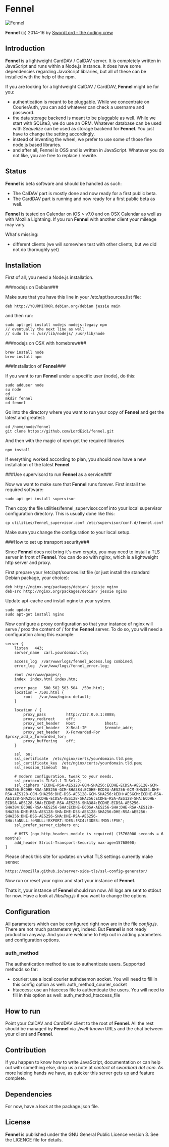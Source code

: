 Fennel
======

![Fennel](https://raw.github.com/LordEidi/fennel/master/fennel_logo.png)

**Fennel** (c) 2014-16 by [SwordLord - the coding crew](http://www.swordlord.com/)

## Introduction ##

**Fennel** is a lightweight CardDAV / CalDAV server. It is completely written in JavaScript and runs within a Node.js instance.
It does have some dependencies regarding JavaScript libraries, but all of these can be installed with the help of the npm.

If you are looking for a lightweight CalDAV / CardDAV, **Fennel** might be for you:

- authentication is meant to be pluggable. While we concentrate on CourierAuth, you can add whatever can check a
username and password.
- the data storage backend is meant to be pluggable as well. While we start with SQLite3, we do use an ORM. Whatever
database can be used with *Sequelize* can be used as storage backend for **Fennel**. You just have to change the setting
accordingly.
- instead of inventing the wheel, we prefer to use some of those fine node.js based libraries.
- and after all, Fennel is OSS and is written in JavaScript. Whatever you do not like, you are free to replace / rewrite.


## Status ##

**Fennel** is beta software and should be handled as such:

- The CalDAV part is mostly done and now ready for a first public beta.
- The CardDAV part is running and now ready for a first public beta as well.

**Fennel** is tested on Calendar on iOS > v7.0 and on OSX Calendar as well as with Mozilla Lightning. If you run
**Fennel** with another client your mileage may vary.

What's missing:

- different clients (we will somewhen test with other clients, but we did not do thoroughly yet)


## Installation ##

First of all, you need a Node.js installation.

###nodejs on Debian###

Make sure that you have this line in your /etc/apt/sources.list file:

    deb http://YOURMIRROR.debian.org/debian jessie main

and then run:

    sudo apt-get install nodejs nodejs-legacy npm
    // eventually the next line as well
    // sudo ln -s /usr/lib/nodejs/ /usr/lib/node

###nodejs on OSX with homebrew###

    brew install node
    brew install npm

###Installation of **Fennel**###

If you want to run **Fennel** under a specific user (node), do this:

    sudo adduser node
    su node
    cd
    mkdir fennel
    cd fennel

Go into the directory where you want to run your copy of **Fennel** and get the latest and greatest:

    cd /home/node/fennel
    git clone https://github.com/LordEidi/fennel.git

And then with the magic of npm get the required libraries

    npm install

If everything worked according to plan, you should now have a new installation of the latest **Fennel**.

###Use supervisord to run **Fennel** as a service###

Now we want to make sure that **Fennel** runs forever. First install the required software:

    sudo apt-get install supervisor

Then copy the file utilities/fennel_supervisor.conf into your local supervisor configuration directory. This is usually done like this:
 
    cp utilities/fennel_supervisor.conf /etc/supervisor/conf.d/fennel.conf 
    
Make sure you change the configuration to your local setup.

###How to set up transport security###

Since **Fennel** does not bring it's own crypto, you may need to install a TLS server in front of **Fennel**. You can do so
with nginx, which is a lightweight http server and proxy.

First prepare your /etc/apt/sources.list file (or just install the standard Debian package, your choice):

    deb http://nginx.org/packages/debian/ jessie nginx
    deb-src http://nginx.org/packages/debian/ jessie nginx

Update apt-cache and install nginx to your system.

    sudo update
    sudo apt-get install nginx

Now configure a proxy configuration so that your instance of nginx will serve / prox the content of / for the
**Fennel** server. To do so, you will need a configuration along this example:

    server {
        listen   443;
        server_name  carl.yourdomain.tld;

        access_log  /var/www/logs/fennel_access.log combined;
        error_log  /var/www/logs/fennel_error.log;

        root /var/www/pages/;
        index  index.html index.htm;

        error_page   500 502 503 504  /50x.html;
        location = /50x.html {
            root   /var/www/nginx-default;
        }

        location / {
            proxy_pass         http://127.0.0.1:8888;
            proxy_redirect     off;
            proxy_set_header   Host             $host;
            proxy_set_header   X-Real-IP        $remote_addr;
            proxy_set_header   X-Forwarded-For  $proxy_add_x_forwarded_for;
            proxy_buffering    off;
        }

        ssl  on;
        ssl_certificate  /etc/nginx/certs/yourdomain.tld.pem;
        ssl_certificate_key  /etc/nginx/certs/yourdomain.tld.pem;
        ssl_session_timeout  5m;

        # modern configuration. tweak to your needs.
        ssl_protocols TLSv1.1 TLSv1.2;
        ssl_ciphers 'ECDHE-RSA-AES128-GCM-SHA256:ECDHE-ECDSA-AES128-GCM-SHA256:ECDHE-RSA-AES256-GCM-SHA384:ECDHE-ECDSA-AES256-GCM-SHA384:DHE-RSA-AES128-GCM-SHA256:DHE-DSS-AES128-GCM-SHA256:kEDH+AESGCM:ECDHE-RSA-AES128-SHA256:ECDHE-ECDSA-AES128-SHA256:ECDHE-RSA-AES128-SHA:ECDHE-ECDSA-AES128-SHA:ECDHE-RSA-AES256-SHA384:ECDHE-ECDSA-AES256-SHA384:ECDHE-RSA-AES256-SHA:ECDHE-ECDSA-AES256-SHA:DHE-RSA-AES128-SHA256:DHE-RSA-AES128-SHA:DHE-DSS-AES128-SHA256:DHE-RSA-AES256-SHA256:DHE-DSS-AES256-SHA:DHE-RSA-AES256-SHA:!aNULL:!eNULL:!EXPORT:!DES:!RC4:!3DES:!MD5:!PSK';
        ssl_prefer_server_ciphers on;
    
        # HSTS (ngx_http_headers_module is required) (15768000 seconds = 6 months)
        add_header Strict-Transport-Security max-age=15768000;
    }

Please check this site for updates on what TLS settings currently make sense:

    https://mozilla.github.io/server-side-tls/ssl-config-generator/

Now run or reset your nginx and start your instance of **Fennel**.

Thats it, your instance of **Fennel** should run now. All logs are sent to stdout for now. Have a look at */libs/log.js* if
you want to change the options.

## Configuration ##

All parameters which can be configured right now are in the file *config.js*. There are not much parameters yet, indeed.
But **Fennel** is not ready production anyway. And you are welcome to help out in adding parameters and configuration
options.

### auth_method ###

The authentication method to use to authenticate users. Supported methods so far:

- courier: use a local courier authdaemon socket. You will need to fill in this config option as well: auth_method_courier_socket
- htaccess: use an htaccess file to authenticate the users. You will need to fill in this option as well: auth_method_htaccess_file

## How to run ##

Point your CalDAV and CardDAV client to the root of **Fennel**. All the rest should be managed by **Fennel** via
*./well-known* URLs and the chat between your client and **Fennel**.


## Contribution ##

If you happen to know how to write JavaScript, documentation or can help out with something else, drop us a note at *contact at swordlord dot com*. As more
helping hands we have, as quicker this server gets up and feature complete.


## Dependencies ##

For now, have a look at the package.json file.


## License ##

**Fennel** is published under the GNU General Public Licence version 3. See the LICENCE file for details.